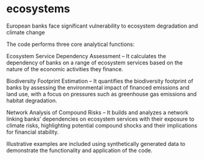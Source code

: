 # ecosystems
European banks face significant vulnerability to ecosystem degradation and climate change

The code performs three core analytical functions:

Ecosystem Service Dependency Assessment – It calculates the dependency of banks on a range of ecosystem services based on the nature of the economic activities they finance.

Biodiversity Footprint Estimation – It quantifies the biodiversity footprint of banks by assessing the environmental impact of financed emissions and land use, with a focus on pressures such as greenhouse gas emissions and habitat degradation.

Network Analysis of Compound Risks – It builds and analyzes a network linking banks’ dependencies on ecosystem services with their exposure to climate risks, highlighting potential compound shocks and their implications for financial stability.

Illustrative examples are included using synthetically generated data to demonstrate the functionality and application of the code.
